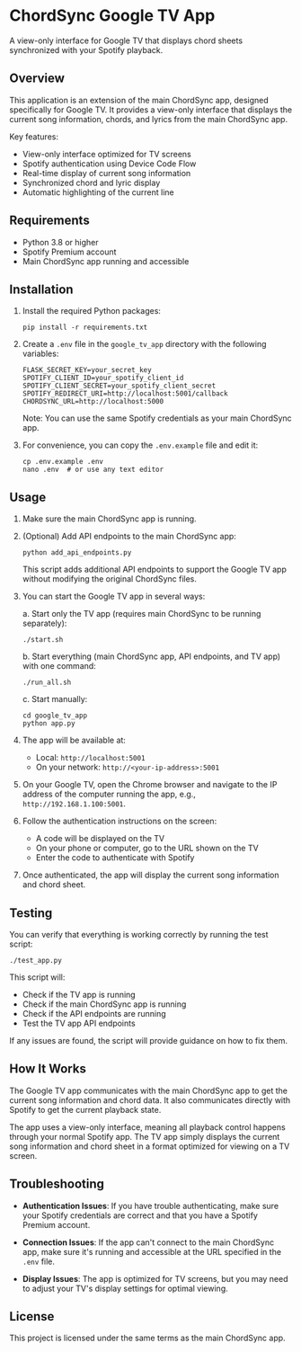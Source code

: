 # ChordSync Google TV App

A view-only interface for Google TV that displays chord sheets synchronized with your Spotify playback.

## Overview

This application is an extension of the main ChordSync app, designed specifically for Google TV. It provides a view-only interface that displays the current song information, chords, and lyrics from the main ChordSync app.

Key features:
- View-only interface optimized for TV screens
- Spotify authentication using Device Code Flow
- Real-time display of current song information
- Synchronized chord and lyric display
- Automatic highlighting of the current line

## Requirements

- Python 3.8 or higher
- Spotify Premium account
- Main ChordSync app running and accessible

## Installation

1. Install the required Python packages:
   ```
   pip install -r requirements.txt
   ```

2. Create a `.env` file in the `google_tv_app` directory with the following variables:
   ```
   FLASK_SECRET_KEY=your_secret_key
   SPOTIFY_CLIENT_ID=your_spotify_client_id
   SPOTIFY_CLIENT_SECRET=your_spotify_client_secret
   SPOTIFY_REDIRECT_URI=http://localhost:5001/callback
   CHORDSYNC_URL=http://localhost:5000
   ```

   Note: You can use the same Spotify credentials as your main ChordSync app.

3. For convenience, you can copy the `.env.example` file and edit it:
   ```
   cp .env.example .env
   nano .env  # or use any text editor
   ```

## Usage

1. Make sure the main ChordSync app is running.

2. (Optional) Add API endpoints to the main ChordSync app:
   ```
   python add_api_endpoints.py
   ```
   This script adds additional API endpoints to support the Google TV app without modifying the original ChordSync files.

3. You can start the Google TV app in several ways:

   a. Start only the TV app (requires main ChordSync to be running separately):
   ```
   ./start.sh
   ```

   b. Start everything (main ChordSync app, API endpoints, and TV app) with one command:
   ```
   ./run_all.sh
   ```

   c. Start manually:
   ```
   cd google_tv_app
   python app.py
   ```

4. The app will be available at:
   - Local: `http://localhost:5001`
   - On your network: `http://<your-ip-address>:5001`

5. On your Google TV, open the Chrome browser and navigate to the IP address of the computer running the app, e.g., `http://192.168.1.100:5001`.

6. Follow the authentication instructions on the screen:
   - A code will be displayed on the TV
   - On your phone or computer, go to the URL shown on the TV
   - Enter the code to authenticate with Spotify

7. Once authenticated, the app will display the current song information and chord sheet.

## Testing

You can verify that everything is working correctly by running the test script:

```
./test_app.py
```

This script will:
- Check if the TV app is running
- Check if the main ChordSync app is running
- Check if the API endpoints are running
- Test the TV app API endpoints

If any issues are found, the script will provide guidance on how to fix them.

## How It Works

The Google TV app communicates with the main ChordSync app to get the current song information and chord data. It also communicates directly with Spotify to get the current playback state.

The app uses a view-only interface, meaning all playback control happens through your normal Spotify app. The TV app simply displays the current song information and chord sheet in a format optimized for viewing on a TV screen.

## Troubleshooting

- **Authentication Issues**: If you have trouble authenticating, make sure your Spotify credentials are correct and that you have a Spotify Premium account.

- **Connection Issues**: If the app can't connect to the main ChordSync app, make sure it's running and accessible at the URL specified in the `.env` file.

- **Display Issues**: The app is optimized for TV screens, but you may need to adjust your TV's display settings for optimal viewing.

## License

This project is licensed under the same terms as the main ChordSync app.
